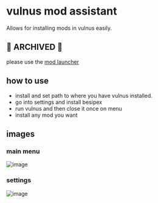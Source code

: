 # vulnus mod assistant
Allows for installing mods in vulnus easily.

## 🚧 ARCHIVED 🚧
please use the [mod launcher](https://github.com/pozm/vulnus-launcher)


## how to use

- install and set path to where you have vulnus installed.
- go into settings and install besipex
- run vulnus and then close it once on menu
- install any mod you want

## images
### main menu
![image](https://user-images.githubusercontent.com/44528100/164612537-61087894-272c-45c0-84d6-ed467e22757f.png)
### settings
![image](https://user-images.githubusercontent.com/44528100/164612582-3013ea7c-228c-4567-81db-0e14d89e9fc3.png)
